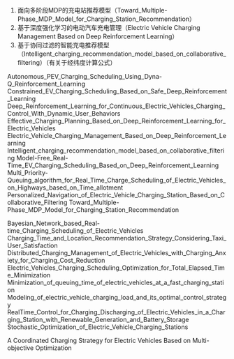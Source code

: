 1. 面向多阶段MDP的充电站推荐模型（Toward_Multiple-Phase_MDP_Model_for_Charging_Station_Recommendation）
2. 基于深度强化学习的电动汽车充电管理（Electric Vehicle Charging Management Based  on Deep Reinforcement Learning）
3. 基于协同过滤的智能充电推荐模型（Intelligent_charging_recommendation_model_based_on_collaborative_filtering）（有关于经纬度计算公式）

Autonomous_PEV_Charging_Scheduling_Using_Dyna-Q_Reinforcement_Learning
Constrained_EV_Charging_Scheduling_Based_on_Safe_Deep_Reinforcement_Learning
Deep_Reinforcement_Learning_for_Continuous_Electric_Vehicles_Charging_Control_With_Dynamic_User_Behaviors
Effective_Charging_Planning_Based_on_Deep_Reinforcement_Learning_for_Electric_Vehicles
Electric_Vehicle_Charging_Management_Based_on_Deep_Reinforcement_Learning
Intelligent_charging_recommendation_model_based_on_collaborative_filtering
Model-Free_Real-Time_EV_Charging_Scheduling_Based_on_Deep_Reinforcement_Learning
Multi_Priority-Queuing_algorithm_for_Real_Time_Charge_Scheduling_of_Electric_Vehicles_on_Highways_based_on_Time_allotment
Personalized_Navigation_of_Electric_Vehicle_Charging_Station_Based_on_Collaborative_Filtering
Toward_Multiple-Phase_MDP_Model_for_Charging_Station_Recommendation


Bayesian_Network_based_Real-time_Charging_Scheduling_of_Electric_Vehicles
Charging_Time_and_Location_Recommendation_Strategy_Considering_Taxi_User_Satisfaction
Distributed_Charging_Management_of_Electric_Vehicles_with_Charging_Anxiety_for_Charging_Cost_Reduction
Electric_Vehicles_Charging_Scheduling_Optimization_for_Total_Elapsed_Time_Minimization
Minimization_of_queuing_time_of_electric_vehicles_at_a_fast_charging_station
Modeling_of_electric_vehicle_charging_load_and_its_optimal_control_strategy
RealTime_Control_for_Charging_Discharging_of_Electric_Vehicles_in_a_Charging_Station_with_Renewable_Generation_and_Battery_Storage
Stochastic_Optimization_of_Electric_Vehicle_Charging_Stations

A Coordinated Charging Strategy for Electric Vehicles Based on Multi-objective Optimization
